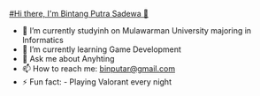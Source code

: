 
[#Hi there, I'm Bintang Putra Sadewa 👋](docs/README.md)



- 🔭 I’m currently studyinh on Mulawarman University majoring in Informatics
- 🌱 I’m currently learning Game Development
- 💬 Ask me about Anyhting
- 📫 How to reach me: binputar@gmail.com
- ⚡ Fun fact: - Playing Valorant every night

